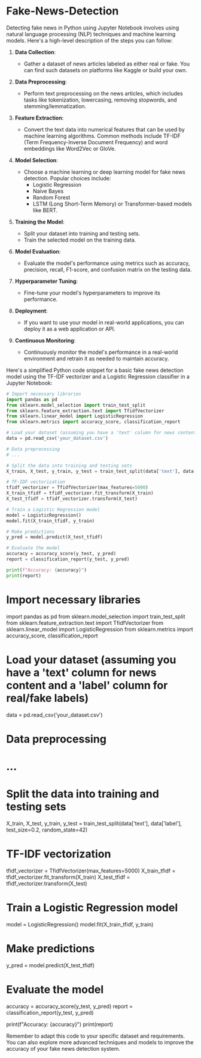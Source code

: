 # Fake-News-Detection

Detecting fake news in Python using Jupyter Notebook involves using natural language processing (NLP) techniques and machine learning models. Here's a high-level description of the steps you can follow:

1. **Data Collection**:
   - Gather a dataset of news articles labeled as either real or fake. You can find such datasets on platforms like Kaggle or build your own.

2. **Data Preprocessing**:
   - Perform text preprocessing on the news articles, which includes tasks like tokenization, lowercasing, removing stopwords, and stemming/lemmatization.

3. **Feature Extraction**:
   - Convert the text data into numerical features that can be used by machine learning algorithms. Common methods include TF-IDF (Term Frequency-Inverse Document Frequency) and word embeddings like Word2Vec or GloVe.

4. **Model Selection**:
   - Choose a machine learning or deep learning model for fake news detection. Popular choices include:
     - Logistic Regression
     - Naive Bayes
     - Random Forest
     - LSTM (Long Short-Term Memory) or Transformer-based models like BERT.

5. **Training the Model**:
   - Split your dataset into training and testing sets.
   - Train the selected model on the training data.

6. **Model Evaluation**:
   - Evaluate the model's performance using metrics such as accuracy, precision, recall, F1-score, and confusion matrix on the testing data.

7. **Hyperparameter Tuning**:
   - Fine-tune your model's hyperparameters to improve its performance.

8. **Deployment**:
   - If you want to use your model in real-world applications, you can deploy it as a web application or API.

9. **Continuous Monitoring**:
   - Continuously monitor the model's performance in a real-world environment and retrain it as needed to maintain accuracy.

Here's a simplified Python code snippet for a basic fake news detection model using the TF-IDF vectorizer and a Logistic Regression classifier in a Jupyter Notebook:

```python
# Import necessary libraries
import pandas as pd
from sklearn.model_selection import train_test_split
from sklearn.feature_extraction.text import TfidfVectorizer
from sklearn.linear_model import LogisticRegression
from sklearn.metrics import accuracy_score, classification_report

# Load your dataset (assuming you have a 'text' column for news content and a 'label' column for real/fake labels)
data = pd.read_csv('your_dataset.csv')

# Data preprocessing
# ...

# Split the data into training and testing sets
X_train, X_test, y_train, y_test = train_test_split(data['text'], data['label'], test_size=0.2, random_state=42)

# TF-IDF vectorization
tfidf_vectorizer = TfidfVectorizer(max_features=5000)
X_train_tfidf = tfidf_vectorizer.fit_transform(X_train)
X_test_tfidf = tfidf_vectorizer.transform(X_test)

# Train a Logistic Regression model
model = LogisticRegression()
model.fit(X_train_tfidf, y_train)

# Make predictions
y_pred = model.predict(X_test_tfidf)

# Evaluate the model
accuracy = accuracy_score(y_test, y_pred)
report = classification_report(y_test, y_pred)

print(f"Accuracy: {accuracy}")
print(report)
```

# Import necessary libraries
import pandas as pd
from sklearn.model_selection import train_test_split
from sklearn.feature_extraction.text import TfidfVectorizer
from sklearn.linear_model import LogisticRegression
from sklearn.metrics import accuracy_score, classification_report

# Load your dataset (assuming you have a 'text' column for news content and a 'label' column for real/fake labels)
data = pd.read_csv('your_dataset.csv')

# Data preprocessing
# ...

# Split the data into training and testing sets
X_train, X_test, y_train, y_test = train_test_split(data['text'], data['label'], test_size=0.2, random_state=42)

# TF-IDF vectorization
tfidf_vectorizer = TfidfVectorizer(max_features=5000)
X_train_tfidf = tfidf_vectorizer.fit_transform(X_train)
X_test_tfidf = tfidf_vectorizer.transform(X_test)

# Train a Logistic Regression model
model = LogisticRegression()
model.fit(X_train_tfidf, y_train)

# Make predictions
y_pred = model.predict(X_test_tfidf)

# Evaluate the model
accuracy = accuracy_score(y_test, y_pred)
report = classification_report(y_test, y_pred)

print(f"Accuracy: {accuracy}")
print(report)


Remember to adapt this code to your specific dataset and requirements. You can also explore more advanced techniques and models to improve the accuracy of your fake news detection system.
